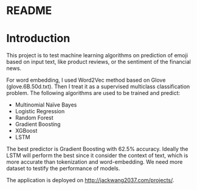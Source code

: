 # README
# Introduction
This project is to test machine learning algorithms on prediction of emoji based on input text, like product reviews, or the sentiment of the financial news. 

For word embedding, I used Word2Vec method based on Glove (glove.6B.50d.txt). Then I treat it as a supervised multiclass classification problem.
The following algorithms are used to be trained and predict: 
* Multinomial Naïve Bayes
* Logistic Regression
* Random Forest
* Gradient Boosting
* XGBoost
* LSTM

The best predictor is Gradient Boosting with 62.5% accuracy. Ideally the LSTM will perform the best since it consider the context of text, which is more accurate than tokenization and word-embedding. We need more dataset to testify the performance of models. 

The application is deployed on http://jackwang2037.com/projects/.
